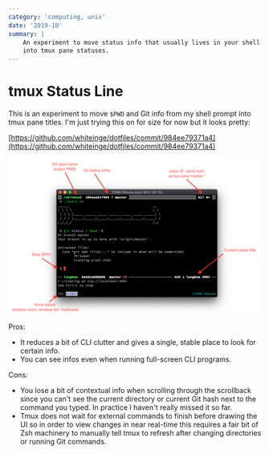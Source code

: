 ```yaml
---
category: 'computing, unix'
date: '2019-10'
summary: |
    An experiment to move status info that usually lives in your shell prompt
    into tmux pane statuses.
---
```


# tmux Status Line

This is an experiment to move `$PWD` and Git info from my shell prompt into
tmux pane titles. I'm just trying this on for size for now but it looks pretty:

[https://github.com/whiteinge/dotfiles/commit/984ee79371a4](https://github.com/whiteinge/dotfiles/commit/984ee79371a4)

![](./tmux-status-line.png)

Pros:

- It reduces a bit of CLI clutter and gives a single, stable place to look for
  certain info.
- You can see infos even when running full-screen CLI programs.

Cons:

- You lose a bit of contextual info when scrolling through the scrollback since
  you can't see the current directory or current Git hash next to the command
  you typed. In practice I haven't really missed it so far.
- Tmux does not wait for external commands to finish before drawing the UI so
  in order to view changes in near real-time this requires a fair bit of Zsh
  machinery to manually tell tmux to refresh after changing directories or
  running Git commands.
